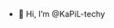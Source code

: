 - 👋 Hi, I’m @KaPiL-techy
<!---
KaPiL-techy/KaPiL-techy is a ✨ special ✨ repository because its `README.md` (this file) appears on your GitHub profile.
You can click the Preview link to take a look at your changes.
--->
